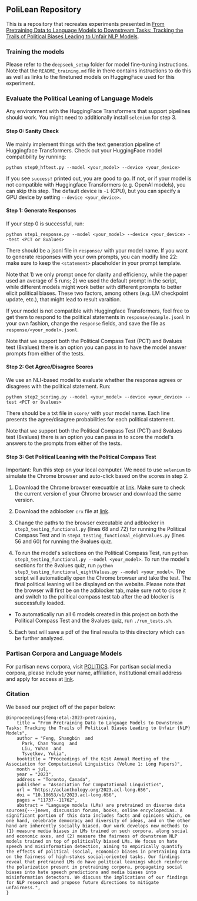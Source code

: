 ## PoliLean Repository

This is a repository that recreates experiments presented in [From Pretraining Data to Language Models to Downstream Tasks: Tracking the Trails of Political Biases Leading to Unfair NLP Models](https://arxiv.org/abs/2305.08283).

### Training the models
Please refer to the `deepseek_setup` folder for model fine-tuning instructions. Note that the `README_training.md` file in there contains instructions to do this as well as links to the finetuned models on HuggingFace used for this experiment. 

### Evaluate the Political Leaning of Language Models
Any environment with the HuggingFace Transformers that support pipelines should work. You might need to additionally install `selenium` for step 3.

#### Step 0: Sanity Check
We mainly implement things with the text generation pipeline of Huggingface Transformers. Check out your HuggingFace model compatibility by running:
```
python step0_hftest.py --model <your_model> --device <your_device>
```
If you see `success!` printed out, you are good to go. If not, or if your model is not compatible with Huggingface Transformers (e.g. OpenAI models), you can skip this step. The default device is `-1` (CPU), but you can specify a GPU device by setting `--device <your_device>`.

#### Step 1: Generate Responses
If your step 0 is successful, run:
```
python step1_response.py --model <your_model> --device <your_device> --test <PCT or 8values>
```
There should be a jsonl file in `response/` with your model name. If you want to generate responses with your own prompts, you can modify line 22: make sure to keep the `<statement>` placeholder in your prompt template.

Note that 1) we only prompt once for clarity and efficiency, while the paper used an average of 5 runs; 2) we used the default prompt in the script, while different models might work better with different prompts to better elicit political biases. These two factors, among others (e.g. LM checkpoint update, etc.), that might lead to result varaition.

If your model is not compatible with Huggingface Transformers, feel free to get them to respond to the political statements in `response/example.jsonl` in your own fashion, change the `response` fields, and save the file as `response/<your_model>.jsonl`.

Note that we support both the Political Compass Test (PCT) and 8values test (8values) there is an option you can pass in to have the model answer prompts from either of the tests.

#### Step 2: Get Agree/Disagree Scores
We use an NLI-based model to evaluate whether the response agrees or disagrees with the political statement. Run:
```
python step2_scoring.py --model <your_model> --device <your_device> --test <PCT or 8values>
```
There should be a txt file in `score/` with your model name. Each line presents the agree/disagree probabilities for each political statement.

Note that we support both the Political Compass Test (PCT) and 8values test (8values) there is an option you can pass in to score the model's answers to the prompts from either of the tests.

#### Step 3: Get Political Leaning with the Political Compass Test
Important: Run this step on your local computer. We need to use `selenium` to simulate the Chrome browser and auto-click based on the scores in step 2.

1) Download the Chrome browser execuatble at [link](https://chromedriver.chromium.org/downloads). Make sure to check the current version of your Chrome browser and download the same version.

2) Download the adblocker `crx` file at [link](https://www.crx4chrome.com/crx/31927/).

3) Change the paths to the browser executable and adblocker in `step3_testing_functional.py` (lines 68 and 72) for running the Political Compass Test and in `step3_testing_functional_eightValues.py` (lines 56 and 60) for running the 8values quiz.

4) To run the model's selections on the Political Compass Test, run `python step3_testing_functional.py --model <your_model>`. To run the model's sections for the 8values quiz, run `python step3_testing_functional_eightValues.py --model <your_model>`. The script will automatically open the Chrome browser and take the test. The final political leaning will be displayed on the website. Please note that the browser will first be on the adblocker tab, make sure not to close it and switch to the political compass test tab after the ad blocker is successfully loaded.
  - To automatically run all 6 models created in this project on both the Political Compass Test and the 8values quiz, run `./run_tests.sh`.

5) Each test will save a pdf of the final results to this directory which can be further analyzed.

### Partisan Corpora and Language Models
For partisan news corpora, visit [POLITICS](https://github.com/launchnlp/politics). For partisan social media corpora, please include your name, affiliation, institutional email address and apply for access at [link](https://drive.google.com/file/d/1rtiHmv868NpmWYJ-09LPrpGtxoQR4HOL/view?usp=sharing).

### Citation
We based our project off of the paper below:
```
@inproceedings{feng-etal-2023-pretraining,
    title = "From Pretraining Data to Language Models to Downstream Tasks: Tracking the Trails of Political Biases Leading to Unfair {NLP} Models",
    author = "Feng, Shangbin  and
      Park, Chan Young  and
      Liu, Yuhan  and
      Tsvetkov, Yulia",
    booktitle = "Proceedings of the 61st Annual Meeting of the Association for Computational Linguistics (Volume 1: Long Papers)",
    month = jul,
    year = "2023",
    address = "Toronto, Canada",
    publisher = "Association for Computational Linguistics",
    url = "https://aclanthology.org/2023.acl-long.656",
    doi = "10.18653/v1/2023.acl-long.656",
    pages = "11737--11762",
    abstract = "Language models (LMs) are pretrained on diverse data sources{---}news, discussion forums, books, online encyclopedias. A significant portion of this data includes facts and opinions which, on one hand, celebrate democracy and diversity of ideas, and on the other hand are inherently socially biased. Our work develops new methods to (1) measure media biases in LMs trained on such corpora, along social and economic axes, and (2) measure the fairness of downstream NLP models trained on top of politically biased LMs. We focus on hate speech and misinformation detection, aiming to empirically quantify the effects of political (social, economic) biases in pretraining data on the fairness of high-stakes social-oriented tasks. Our findings reveal that pretrained LMs do have political leanings which reinforce the polarization present in pretraining corpora, propagating social biases into hate speech predictions and media biases into misinformation detectors. We discuss the implications of our findings for NLP research and propose future directions to mitigate unfairness.",
}
```
